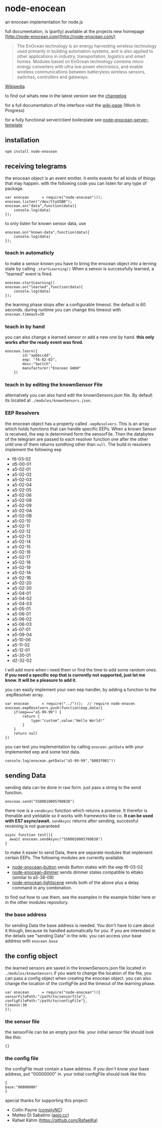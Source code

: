# node-enocean
an enocean implementation for node.js  

full documentation, is (partly) available at the projects new homepage [http://node-enocean.com](http://node-enocean.com/)

>The EnOcean technology is an energy harvesting wireless technology used primarily in building automation systems, and is also applied to other applications in industry, transportation, logistics and smart homes. Modules based on EnOcean technology combine micro energy converters with ultra low power electronics, and enable wireless communications between batteryless wireless sensors, switches, controllers and gateways.    

[Wikipedia](https://en.wikipedia.org/wiki/EnOcean)

to find out whats new in the latest version see the [changelog](https://github.com/Holger-Will/node-enocean/wiki/Changelog)

for a full documentation of the interface visit the [wiki-page](https://github.com/Holger-Will/node-enocean/wiki/the-Enocean-Object) (Work In Progress)

for a fully functional server/client boilerplate see [node-enocean-server-template](https://github.com/Holger-Will/node-enocean-server-template)

## installation
```
npm install node-enocean
```
## receiving telegrams
the enocean object is an event emitter. it emits events for all kinds of things that may happen.
with the following code you can listen for any type of package.

```
var enocean      = require("node-enocean")();
enocean.listen("/dev/ttyUSB0");
enocean.on("data",function(data){   
	console.log(data)
});
```

to only listen for known sensor data, use

```
enocean.on("known-data",function(data){   
	console.log(data)
});
```


### teach in automaticly

to make a sensor known you have to bring the enocean object into a lerning state by calling `.startLearning()`
When a sensor is successfully learned, a "learned" event is fired.

```
enocean.startLearning()
enocean.on("learned",function(data){   
	console.log(data)
});
```

the learning phase stops after a configurable timeout. the default is 60 seconds.
during runtime you can change this timeout with `enocean.timeout=30`

### teach in by hand

you can also change a learned sensor or add a new one by hand. **this only works after the ready event was fired.**

```
enocean.learn({
		id:"aabbccdd",
		eep: "f6-02-03",
		desc:"Switch",
		manufacturer:"Enocean GmbH"
	})
```
### teach in by editing the knownSensor File

alternatvely you can also hand edit the knownSensors.json file. By default its located at `./modules/knownSensors.json`.

### EEP Resolvers

the enocean object has a property called `.eepResolvers`. This is an array which holds functions that can handle specific EEPs. When a known Sensor is received, the eep is determined form the sensorFile. Then the databytes of the telegram are passed to each resolver function one after the other until one of them returns somthing other than `null`. The build in resolvers implement the following eep

* f6-03-02
* d5-00-01
* a5-02-01
* a5-02-02
* a5-02-03
* a5-02-04
* a5-02-05
* a5-02-06
* a5-02-08
* a5-02-09
* a5-02-0A
* a5-02-0B
* a5-02-10
* a5-02-11
* a5-02-12
* a5-02-13
* a5-02-14
* a5-02-15
* a5-02-16
* a5-02-17
* a5-02-18
* a5-02-19
* a5-02-1A
* a5-02-1B
* a5-02-20
* a5-02-30
* a5-04-01
* a5-04-02
* a5-04-03
* a5-05-01
* a5-06-01
* a5-06-02
* a5-06-03
* a5-07-01
* a5-09-04
* a5-10-06
* a5-11-02
* a5-12-01
* a5-30-01
* d2-32-02

I will add more when i need them or find the time to add some random ones.
**if you need a specific eep that is currently not supported, just let me know. It will be a pleasure to add it.**

you can easily implement your own eep handler, by adding a function to the .eepResolver array.

```
var enocean      = require("../")();  // require node-enocen
enocean.eepResolvers.push(function(eep,data){
	if(eep==="a5-99-99") {
		return {
			type:"custom",value:"Hello World!"
		}
	}
	return null
})
```

you can test you implementation by calling `enocean.getData` with your implemented eep and some test data.

```
console.log(enocean.getData("a5-99-99","8003f001"))
```

## sending Data

sending data can be done in raw form. just pass a string to the send function.   

`enocean.send("5500010005700838")`

there now is a `sendAsync` function which returns a promise. It therefor is thenable and yieldable so it works with frameworks like co. **It can be used with ES7 async/await.**
`sendAsync` returns after sending, successful receiving is not guaranteed

    async function test(){
      await enocean.sendAsync("5500010005700838")
    }

to make it easier to send Data, there are separate modules that implement certain EEPs. The following modules are currently available.

* [node-enocean-button](https://github.com/Holger-Will/node-enocean-button) sends Button states with the eep f6-03-02
* [node-enocean-dimmer](https://github.com/Holger-Will/node-enocean-dimmer) sends dimmer states compatible to eltako (similar to a5-38-09)
* [node-enocean-lightscene](https://github.com/Holger-Will/node-enocean-lightscene) sends both of the above plus a delay command in any combination.

to find out how to use them, see the examples in the example folder here or in the other modules repository.

### the base address

for sending Data the base address is needed. You don't have to care about it though, because its handled automatically for you. If you are interested in the details see "sending Data" in the wiki.
you can access your base address with `enocean.base`

## the config object

the learned sensors are saved in the knownSensors.json file located in `./modules/knownSensors`
if you want to change the location of the file, you can pass a config object when creating the enocean object.
you can also change the location of the configFile and the timeout of the learning phase.

```
var enocean      = require("node-enocean")({
sensorFilePath:"/path/to/sensorfile"},
configFilePath:"/path/to/configFile"},
timeout:30
});
```
### the sensor file
the sensorFile can be an empty json file. your initial sensor file should look like this:
```
{}
```
### the config file
the configFile must contain a base address. If you don't know your base address, put "00000000" in. your initial configFile should look like this:
```
{
base:"00000000"
}
```

special thanks for supporting this project:

* Collin Payne ([complyNC](http://www.complync.com/))
* Matteo Di Sabatino ([apio.cc](http://apio.cc))
* Rafael Kähm (https://github.com/RafaelKa)
